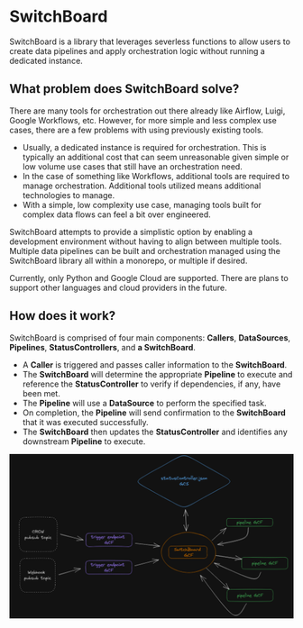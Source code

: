 # SwitchBoard

SwitchBoard is a library that leverages severless functions to allow users to create data pipelines and apply orchestration logic without running a dedicated instance.

## What problem does SwitchBoard solve?

There are many tools for orchestration out there already like Airflow, Luigi, Google Workflows, etc. However, for more simple and less complex use cases, there are a few problems with using previously existing tools.
* Usually, a dedicated instance is required for orchestration. This is typically an additional cost that can seem unreasonable given simple or low volume use cases that still have an orchestration need.
* In the case of something like Workflows, additional tools are required to manage orchestration. Additional tools utilized means additional technologies to manage.
* With a simple, low complexity use case, managing tools built for complex data flows can feel a bit over engineered.  

SwitchBoard attempts to provide a simplistic option by enabling a development environment without having to align between multiple tools.  
Multiple data pipelines can be built and orchestration managed using the SwitchBoard library all within a monorepo, or multiple if desired.  
  
Currently, only Python and Google Cloud are supported. There are plans to support other languages and cloud providers in the future.
## How does it work?

SwitchBoard is comprised of four main components: **Callers**, **DataSources**, **Pipelines**, **StatusControllers**, and **a SwitchBoard**.  
  
* A **Caller** is triggered and passes caller information to the **SwitchBoard**.  
* The **SwitchBoard** will determine the appropriate **Pipeline** to execute and reference the **StatusController** to verify if dependencies, if any, have been met.  
* The **Pipeline** will use a **DataSource** to perform the specified task.  
* On completion, the **Pipeline** will send confirmation to the **SwitchBoard** that it was executed successfully.  
* The **SwitchBoard** then updates the **StatusController** and identifies any downstream **Pipeline** to execute.  
  
![Diagram](SwitchBoard.PNG)

